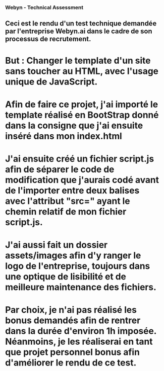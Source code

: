### Webyn - Technical Assessment

## Ceci est le rendu d'un test technique demandée par l'entreprise Webyn.ai dans le cadre de son processus de recrutement. 

# But : Changer le template d'un site sans toucher au HTML, avec l'usage unique de JavaScript. 

# Afin de faire ce projet, j'ai importé le template réalisé en BootStrap donné dans la consigne que j'ai ensuite inséré dans mon index.html
# J'ai ensuite créé un fichier script.js afin de séparer le code de modification que j'aurais codé avant de l'importer entre deux balises <script></script> avec l'attribut "src=" ayant le chemin relatif de mon fichier script.js. 
# J'ai aussi fait un dossier assets/images afin d'y ranger le logo de l'entreprise, toujours dans une optique de lisibilité et de meilleure maintenance des fichiers. 
# Par choix, je n'ai pas réalisé les bonus demandés afin de rentrer dans la durée d'environ 1h imposée. Néanmoins, je les réaliserai en tant que projet personnel bonus afin d'améliorer le rendu de ce test. 
